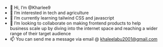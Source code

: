 - 👋 Hi, I’m @Kharlee9
- 👀 I’m interested in tech and agriculture
- 🌱 I’m currently learning tailwind CSS and javascript
- 💞️ I’m looking to collaborate on making frontend products to help business scale up by diving into the internet space and reaching a wider range of their target audience
- 📫 You can send me a message via email @ khaleelabu2001@gmail.com

<!---
Kharlee9/Kharlee9 is a ✨ special ✨ repository because its `README.md` (this file) appears on your GitHub profile.
You can click the Preview link to take a look at your changes.
--->

